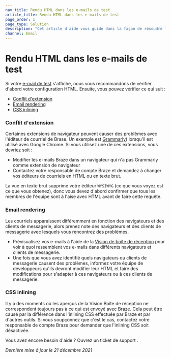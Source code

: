 ```yaml
---
nav_title: Rendu HTML dans les e-mails de test
article_title: Rendu HTML dans les e-mails de test
page_order: 1
page_type: Solution
description: "Cet article d'aide vous guide dans la façon de résoudre les problèmes de rendu HTML dans les courriels de test."
channel: Email
---
```


# Rendu HTML dans les e-mails de test

Si votre [e-mail de test][37] s'affiche, nous vous recommandons de vérifier d'abord votre configuration HTML. Ensuite, vous pouvez vérifier ce qui suit :

* [Conflit d'extension](#check-conflicts)
* [Email rendering](#check-rendering)
* [CSS inlining](#switch-css-inlining)

### Conflit d'extension

Certaines extensions de navigateur peuvent causer des problèmes avec l'éditeur de courriel de Brase. Un exemple est [Grammarly][38]) lorsqu'il est utilisé avec Google Chrome. Si vous utilisez une de ces extensions, vous devriez soit :
- Modifier les e-mails Braze dans un navigateur qui n'a pas Grammarly comme extension de navigateur
- Contactez votre responsable de compte Braze et demandez à changer vos éditeurs de courriels en HTML ou en texte brut.

La vue en texte brut supprime votre éditeur `WYSIWYG` (ce que vous voyez est ce que vous obtenez), donc vous devez d'abord confirmer que tous les membres de l'équipe sont à l'aise avec HTML avant de faire cette requête.

### Email rendering

Les courriels apparaissent différemment en fonction des navigateurs et des clients de messagerie, alors prenez note des navigateurs et des clients de messagerie avec lesquels vous rencontrez des problèmes.

- Prévisualisez vos e-mails à l'aide de la [Vision de boîte de réception]({{site.baseurl}}/user_guide/message_building_by_channel/email/inbox_vision/#inbox-vision/) pour voir à quoi ressemblent vos e-mails dans différents navigateurs et clients de messagerie.
- Une fois que vous avez identifié quels navigateurs ou clients de messagerie causent des problèmes, informez votre équipe de développeurs qu'ils devront modifier leur HTML et faire des modifications pour s'adapter à ces navigateurs ou à ces clients de messagerie.

### CSS inlining

Il y a des moments où les aperçus de la Vision Boîte de réception ne correspondent toujours pas à ce qui est envoyé avec Braze. Cela peut être causé par la différence dans l'inlining CSS effectuée par Braze et par d'autres outils. Si vous soupçonnez que c'est le cas, contactez votre responsable de compte Braze pour demander que l'inlining CSS soit désactivée.

Vous avez encore besoin d'aide ? Ouvrez un ticket de support []({{site.baseurl}}/braze_support/).

_Dernière mise à jour le 21 décembre 2021_

[37]: {{site.baseurl}}/developer_guide/platform_wide/sending_test_messages/#sending-a-test-push-notification-or-in-app-messages-a-classmargin-fix-namepush-inapp-testa
[38]: https://chrome.google.com/webstore/detail/grammarly-for-chrome/kbfnbcaeplbcioakkpcpgfkobkghlhen?hl=en
